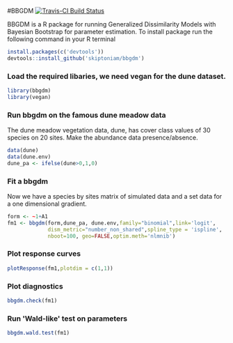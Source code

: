 #BBGDM
[![Travis-CI Build Status](https://travis-ci.org/skiptoniam/bbgdm.svg?branch=master)](https://travis-ci.org/skiptoniam/bbgdm)

BBGDM is a R package for running Generalized Dissimilarity Models with Bayesian Bootstrap for parameter estimation. To install package run the following command in your R terminal
```r
install.packages(c('devtools'))
devtools::install_github('skiptoniam/bbgdm')
```
### Load the required libaries, we need vegan for the dune dataset.
```r
library(bbgdm)
library(vegan)
```

### Run bbgdm on the famous dune meadow data
The dune meadow vegetation data, dune, has cover class values of 30 species on 20 sites.
Make the abundance data presence/absence.
```r
data(dune)
data(dune.env)
dune_pa <- ifelse(dune>0,1,0)
```

### Fit a bbgdm
Now we have a species by sites matrix of simulated data and a set data for a one dimensional gradient.
```r
form <- ~1+A1
fm1 <- bbgdm(form,dune_pa, dune.env,family="binomial",link='logit',
             dism_metric="number_non_shared",spline_type = 'ispline',
             nboot=100, geo=FALSE,optim.meth='nlmnib')
```
### Plot response curves
```r
plotResponse(fm1,plotdim = c(1,1))
```
### Plot diagnostics
```r
bbgdm.check(fm1)
```
### Run 'Wald-like' test on parameters
```r
bbgdm.wald.test(fm1)
```
